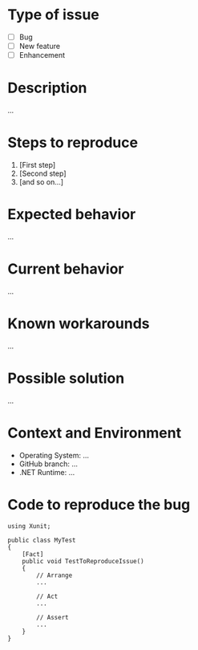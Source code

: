 # Type of issue

<!-- Please put an `x` (e.g. [x]) in all the boxes that apply: -->

- [ ] Bug
- [ ] New feature
- [ ] Enhancement

# Description

<!-- Please provide a succinct description -->

...

# Steps to reproduce
<!-- Please provide the steps required to reproduce the issue -->
1. [First step]
2. [Second step]
3. [and so on...]

# Expected behavior
<!-- Please provide a description of the behavior you expect -->
...

# Current behavior
<!-- Please provide a description of the actual behavior you observe -->
...

# Known workarounds
<!-- Please provide a description of any known workarounds -->
...

# Possible solution
<!-- If you have a suggestion please describe how the issue could be solved -->
...

# Context and Environment
* Operating System: ...
* GitHub branch: ...
* .NET Runtime: ...

# Code to reproduce the bug
<!-- Possibly include a test to reproduce the issue -->
```
using Xunit;

public class MyTest
{
    [Fact]
    public void TestToReproduceIssue()
    {
        // Arrange
        ...

        // Act
        ...

        // Assert
        ...
    }
}
```
